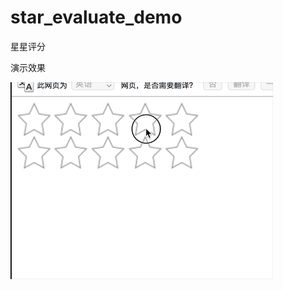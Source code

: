# star_evaluate_demo
星星评分

演示效果


![image](https://github.com/cc0819/star_evaluate_demo/blob/master/art/show.gif)
